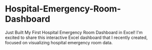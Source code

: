 # Hospital-Emergency-Room-Dashboard
 Just Built My First Hospital Emergency Room Dashboard in Excel!  I'm excited to share this interactive Excel dashboard that I recently created, focused on visualizing hospital emergency room data.
